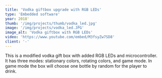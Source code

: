 ```yaml
---
title: 'Vodka giftbox upgrade with RGB LEDs'
type: 'Embedded software'
year: 2018'
thumb: '/img/projects/thumb/vodka_led.jpg'
image: '/img/projects/vodka_led.JPG'
image_alt: 'Vodka giftbox with RGB LEDs'
video: 'https://www.youtube.com/embed/M3fsyZw7SD8'
client: '-'
---
```


This is a modified vodka gift box with added RGB LEDs and microcontroller. It has three modes: stationary colors, rotating colors,
and game mode. In game mode the box will choose one bottle by random for the player to drink.
